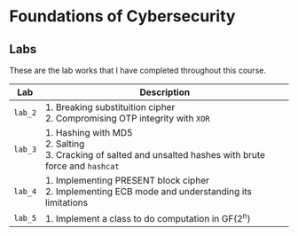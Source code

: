 # Foundations of Cybersecurity
## Labs
These are the lab works that I have completed throughout this course.

| Lab | Description |
| --- | ----------- |
| `lab_2` | 1. Breaking substituition cipher <br> 2. Compromising OTP integrity with `XOR` |
| `lab_3` | 1. Hashing with MD5 <br> 2. Salting <br> 3. Cracking of salted and unsalted hashes with brute force and `hashcat` |
| `lab_4` | 1. Implementing PRESENT block cipher <br> 2. Implementing ECB mode and understanding its limitations |
| `lab_5` | 1. Implement a class to do computation in GF(2<sup>n</sup>) |